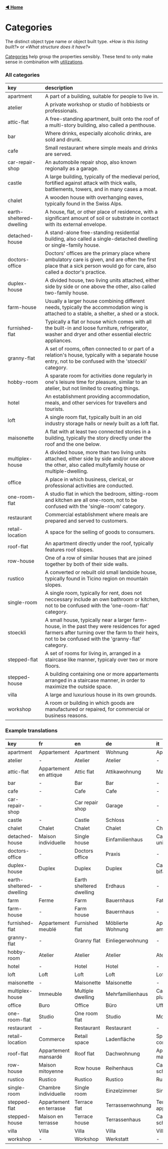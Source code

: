 [**◀ Home**](index.md)

# Categories

The distinct object type name or object built type. _«How is this listing built?»_ or _«What structure does it have?»_

[Categories](https://swissrets.ch/docs/noNamespace/simpleType/categories.html) help group the properties sensibly. These tend to only make sense in combination with [utilizations](./Utilizations).

### All categories

key | description
:--- | :---
apartment | A part of a building, suitable for people to live in.
atelier | A private workshop or studio of hobbiests or professionals.
attic-flat | A free-standing apartment, built onto the roof of a multi-story building, also called a penthouse.
bar | Where drinks, especially alcoholic drinks, are sold and drunk.
cafe | Small restaurant where simple meals and drinks are served.
car-repair-shop | An automobile repair shop, also known regionally as a garage.
castle | A large building, typically of the medieval period, fortified against attack with thick walls, battlements, towers, and in many cases a moat.
chalet | A wooden house with overhanging eaves, typically found in the Swiss Alps.
earth-sheltered-dwelling | A house, flat, or other place of residence, with a significant amount of soil or substrate in contact with its external envelope.
detached-house | A stand-alone free-standing residential building, also called a single-detached dwelling or single-family house.
doctors-office | Doctors' offices are the primary place where ambulatory care is given, and are often the first place that a sick person would go for care, also called a doctor's practice.
duplex-house | A divided house, two living units attached, either side by side or one above the other, also called two-family house.
farm-house | Usually a larger house combining different needs, typically the accommodation wing is attached to a stable, a shelter, a shed or a stock.
furnished-flat | Typically a flat or house which comes with all the built-in and loose furniture, refrigerator, washer and dryer and other essential electric appliances.
granny-flat | A set of rooms, often connected to or part of a relation's house, typically with a separate house entry, not to be confused with the 'stoeckli' category.
hobby-room | A sparate room for activities done regularly in one's leisure time for pleasure, similar to an atelier, but not limited to creating things.
hotel | An establishment providing accommodation, meals, and other services for travellers and tourists.
loft | A single room flat, typically built in an old industry storage halls or newly built as a loft flat.
maisonette | A flat with at least two connected stories in a building, typically the story directly under the roof and the one below.
multiplex-house | A divided house, more than two living units attached, either side by side and/or one above the other, also called multyfamily house or multiple-dwelling.
office | A place in which business, clerical, or professional activities are conducted.
one-room-flat | A studio flat in which the bedroom, sitting-room and kitchen are all one-room, not to be confused with the 'single-room' category.
restaurant | Commercial establishment where meals are prepared and served to customers.
retail-location | A space for the selling of goods to consumers.
roof-flat | An apartment directly under the roof, typically features roof slopes.
row-house | One of a row of similar houses that are joined together by both of their side walls.
rustico | A converted or rebuilt old small landside house, typically found in Ticino region on mountain slopes.
single-room | A single room, typically for rent, does not neccessary include an own bathroom or kitchen, not to be confused with the 'one-room-flat' category.
stoeckli | A small house, typically near a larger farm-house, in the past they were residences for aged farmers after turning over the farm to their heirs, not to be confused with the 'granny-flat' category.
stepped-flat | A set of rooms for living in, arranged in a staircase like manner, typicaly over two or more floors.
stepped-house | A building containing one or more appartements arranged in a staircase manner, in order to maximize the outside space.
villa | A large and luxurious house in its own grounds.
workshop | A room or building in which goods are manufactured or repaired, for commercial or business reasons.

### Example translations

key | fr | en | de | it
:--- | :--- | :--- | :--- | :---
apartment | Appartement | Apartment | Wohnung | Appartamento
atelier | - | Atelier | Atelier | -
attic-flat | Appartement en attique | Attic flat | Attikawohnung | Mansarda
bar | - | Bar | Bar | -
cafe | - | Cafe | Cafe | -
car-repair-shop | - | Car repair shop | Garage | -
castle | - | Castle | Schloss | -
chalet | Chalet | Chalet | Chalet | Chalet
detached-house | Maison individuelle | Single house | Einfamilienhaus | Casa unifamiliare
doctors-office | - | Doctors office | Praxis | -
duplex-house | Duplex | Duplex | Duplex | Casa bifamiliare
earth-sheltered-dwelling | - | Earth sheltered dwelling | Erdhaus | -
farm | Ferme | Farm | Bauernhaus | Fattoria
farm-house | - | Farm house | Bauernhaus | -
furnished-flat | Appartement meublé | Furnished flat | Möblierte Wohnung | Appartamento ammobiliato
granny-flat | - | Granny flat | Einliegerwohnung | -
hobby-room | Atelier | Atelier | Atelier | Atelier
hotel | - | Hotel | Hotel | -
loft | Loft | Loft | Loft | Loft
maisonette | - | Maisonette | Maisonette | -
multiplex-house | Immeuble | Multiple dwelling | Mehrfamilienhaus | Casa plurifamiliare
office | Buro | Office | Büro | Ufficio
one-room-flat | Studio | One room flat | Studio | Monolocale
restaurant | - | Restaurant | Restaurant | -
retail-location | Commerce | Retail space | Ladenfläche | Spazio commerciale
roof-flat | Appartement mansardé | Roof flat | Dachwohnung | Appartamento mansardato
row-house | Maison mitoyenne | Row house | Reihenhaus | Casa a schiera
rustico | Rustico | Rustico | Rustico | Rustico
single-room | Chambre individuelle | Single room | Einzelzimmer | Singola
stepped-flat | Appartement en terrasse | Terrace flat | Terrassenwohnung | Terrazza appartamento
stepped-house | Maison en terrasse | Terrace house | Terrassenhaus | Casa a schiera
villa | Villa | Villa | Villa | Villa
workshop | - | Workshop | Werkstatt | -
